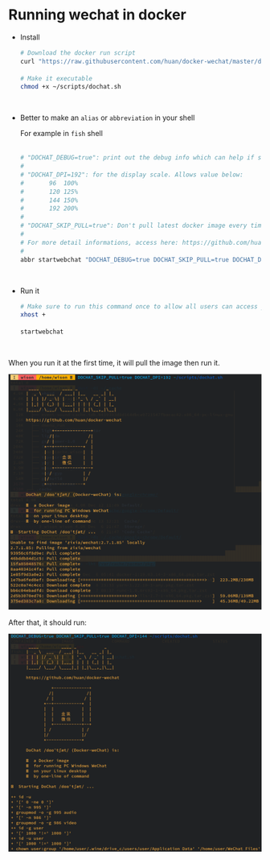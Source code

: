 # Running wechat in docker

- Install

    ```bash
    # Download the docker run script
    curl "https://raw.githubusercontent.com/huan/docker-wechat/master/dochat.sh" --output ~/scripts/dochat.sh

    # Make it executable
    chmod +x ~/scripts/dochat.sh
    ```

</br>

- Better to make an `alias` or `abbreviation` in your shell 

    For example in `fish` shell

    ```bash

    # "DOCHAT_DEBUG=true": print out the debug info which can help if start fail.
    #
    # "DOCHAT_DPI=192": for the display scale. Allows value below:
    #       96  100%
    #       120 125%
    #       144 150%
    #       192 200%
    #
    # "DOCHAT_SKIP_PULL=true": Don't pull latest docker image every time.
    #
    # For more detail informations, access here: https://github.com/huan/docker-wechat
    #
    abbr startwebchat "DOCHAT_DEBUG=true DOCHAT_SKIP_PULL=true DOCHAT_DPI=192 ~/scripts/dochat.sh"
    ```

</br>

- Run it

    ```bash
    # Make sure to run this command once to allow all users can access your X
    xhost +

    startwebchat
    ````

</br>

When you run it at the first time, it will pull the image then run it.


![wechat-first-run.png](./images/wechat-first-run.png)

After that, it should run:

![wechat-run-successfully.png](./images/wechat-run-successfully.png)

